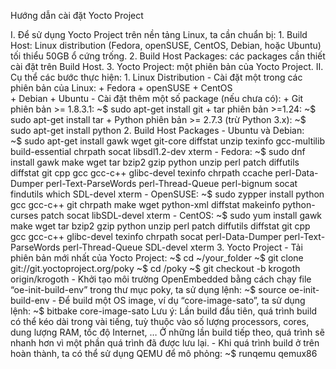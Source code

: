 ﻿Hướng dẫn cài đặt Yocto Project

I. Để sử dụng Yocto Project trên nền tảng Linux, ta cần chuẩn bị: 
    1. Build Host: Linux distribution (Fedora, openSUSE, CentOS, Debian, hoặc Ubuntu) tối thiểu 50GB ổ cứng trống. 
    2. Build Host Packages: các packages cần thiết cài đặt trên Build Host. 
    3. Yocto Project: một phiên bản của Yocto Project. 
II. Cụ thể các bước thực hiện:
    1. Linux Distribution 
        - Cài đặt một trong các phiên bản của Linux:
            + Fedora
            + openSUSE
            + CentOS    
            + Debian
            + Ubuntu
        - Cài đặt thêm một số package (nếu chưa có): 
            + Git phiên bản >= 1.8.3.1: ~$ sudo apt-get install git
            + tar phiên bản >=1.24:     ~$ sudo apt-get install tar
            + Python phiên bản >= 2.7.3 (trừ Python 3.x): ~$ sudo apt-get install python
    2. Build Host Packages
        - Ubuntu và Debian:  
                ~$ sudo apt-get install gawk wget git-core diffstat unzip texinfo gcc-multilib build-essential chrpath socat libsdl1.2-dev xterm
        - Fedora:
                ~$ sudo dnf install gawk make wget tar bzip2 gzip python unzip perl patch diffutils diffstat git cpp gcc gcc-c++ glibc-devel texinfo chrpath ccache perl-Data-Dumper perl-Text-ParseWords perl-Thread-Queue perl-bignum socat findutils which SDL-devel xterm
        - OpenSUSE: 
                ~$ sudo zypper install python gcc gcc-c++ git chrpath make wget python-xml diffstat makeinfo python-curses patch socat libSDL-devel xterm
        - CentOS: 
                ~$ sudo yum install gawk make wget tar bzip2 gzip python unzip perl patch diffutils diffstat git cpp gcc gcc-c++ glibc-devel texinfo chrpath socat perl-Data-Dumper perl-Text-ParseWords perl-Thread-Queue SDL-devel xterm
    3. Yocto Project
        - Tải phiên bản mới nhất của Yocto Project:
                ~$ cd ~/your_folder
                ~$ git clone git://git.yoctoproject.org/poky
                ~$ cd /poky
                ~$ git checkout -b krogoth origin/krogoth
        - Khởi tạo môi trường OpenEmbedded bằng cách chạy file “oe-init-build-env” trong thư mục poky, ta sử dụng lệnh:
                ~$ source oe-init-build-env
        - Để build một OS image, ví dụ “core-image-sato”, ta sử dụng lệnh:
                ~$ bitbake core-image-sato
        Lưu ý: Lần build đầu tiên, quá trình build có thể kéo dài trong vài tiếng, tuỳ thuộc vào số lượng processors, cores, dung lượng RAM, tốc độ Internet, … Ở những lần build tiếp theo, quá trình sẽ nhanh hơn vì một phần quá trình đã được lưu lại.
        - Khi quá trình build ở trên hoàn thành, ta có thể sử dụng QEMU để mô phỏng:
                ~$ runqemu qemux86




